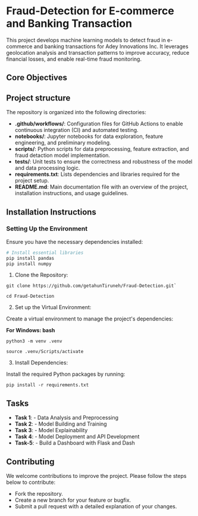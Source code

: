 # Fraud-Detection for E-commerce and Banking Transaction
This project develops machine learning models to detect fraud in e-commerce and banking transactions for Adey Innovations Inc. It leverages geolocation analysis and transaction patterns to improve accuracy, reduce financial losses, and enable real-time fraud monitoring.

## Core Objectives

  
## Project structure

The repository is organized into the following directories:

- **.github/workflows/**: Configuration files for GitHub Actions to enable continuous integration (CI) and automated testing.
- **notebooks/**: Jupyter notebooks for data exploration, feature engineering, and preliminary modeling.
- **scripts/**: Python scripts for data preprocessing, feature extraction, and fraud detaction model implementation.
- **tests/**: Unit tests to ensure the correctness and robustness of the model and data processing logic.
- **requirements.txt**: Lists dependencies and libraries required for the project setup.
- **README.md**: Main documentation file with an overview of the project, installation instructions, and usage guidelines.


## Installation Instructions

### Setting Up the Environment
Ensure you have the necessary dependencies installed:

```bash
# Install essential libraries
pip install pandas
pip install numpy

```

1. Clone the Repository:
>>>>
    git clone https://github.com/getahunTiruneh/Fraud-Detection.git`

    cd Fraud-Detection
>>>>

2. Set up the Virtual Environment:

Create a virtual environment to manage the project's dependencies:

**For Windows: bash**

>>>
    python3 -m venv .venv

    source .venv/Scripts/activate  
>>>


3. Install Dependencies:

Install the required Python packages by running:
>>>
    pip install -r requirements.txt
>>>
## Tasks

- **Task 1**: - Data Analysis and Preprocessing
- **Task 2**: - Model Building and Training 
- **Task 3**: - Model Explainability
- **Task 4**: - Model Deployment and API Development
- **Task-5**: - Build a Dashboard with Flask and Dash

## Contributing
 We welcome contributions to improve the project. Please follow the steps below to contribute:

- Fork the repository.
- Create a new branch for your feature or bugfix.
- Submit a pull request with a detailed explanation of your changes.
